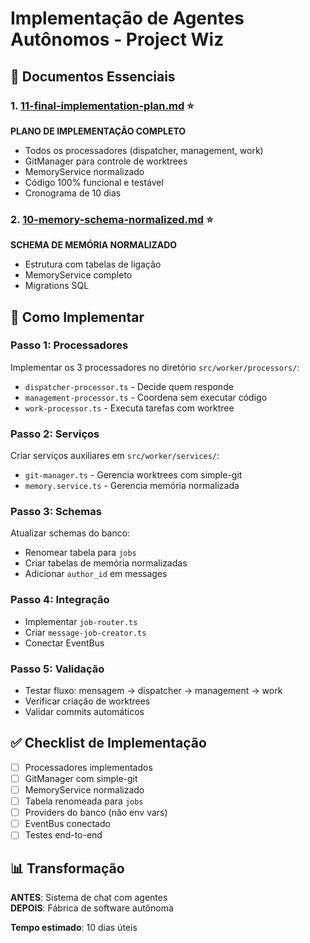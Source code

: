 # Implementação de Agentes Autônomos - Project Wiz

## 📁 Documentos Essenciais

### 1. [11-final-implementation-plan.md](11-final-implementation-plan.md) ⭐

**PLANO DE IMPLEMENTAÇÃO COMPLETO**

- Todos os processadores (dispatcher, management, work)
- GitManager para controle de worktrees
- MemoryService normalizado
- Código 100% funcional e testável
- Cronograma de 10 dias

### 2. [10-memory-schema-normalized.md](10-memory-schema-normalized.md) ⭐

**SCHEMA DE MEMÓRIA NORMALIZADO**

- Estrutura com tabelas de ligação
- MemoryService completo
- Migrations SQL

## 🚀 Como Implementar

### Passo 1: Processadores

Implementar os 3 processadores no diretório `src/worker/processors/`:

- `dispatcher-processor.ts` - Decide quem responde
- `management-processor.ts` - Coordena sem executar código
- `work-processor.ts` - Executa tarefas com worktree

### Passo 2: Serviços

Criar serviços auxiliares em `src/worker/services/`:

- `git-manager.ts` - Gerencia worktrees com simple-git
- `memory.service.ts` - Gerencia memória normalizada

### Passo 3: Schemas

Atualizar schemas do banco:

- Renomear tabela para `jobs`
- Criar tabelas de memória normalizadas
- Adicionar `author_id` em messages

### Passo 4: Integração

- Implementar `job-router.ts`
- Criar `message-job-creator.ts`
- Conectar EventBus

### Passo 5: Validação

- Testar fluxo: mensagem → dispatcher → management → work
- Verificar criação de worktrees
- Validar commits automáticos

## ✅ Checklist de Implementação

- [ ] Processadores implementados
- [ ] GitManager com simple-git
- [ ] MemoryService normalizado
- [ ] Tabela renomeada para `jobs`
- [ ] Providers do banco (não env vars)
- [ ] EventBus conectado
- [ ] Testes end-to-end

## 📊 Transformação

**ANTES**: Sistema de chat com agentes  
**DEPOIS**: Fábrica de software autônoma

**Tempo estimado**: 10 dias úteis
